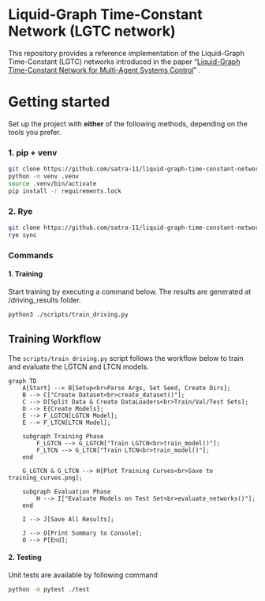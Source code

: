 # Liquid-Graph Time-Constant Network (LGTC network)
This repository provides a reference implementation of the Liquid-Graph Time-Constant (LGTC) networks introduced in the paper “[Liquid-Graph Time-Constant Network for Multi-Agent Systems Control](https://arxiv.org/pdf/2404.13982)” .

# Getting started
Set up the project with **either** of the following methods, depending on the tools you prefer.
### 1. pip + venv
```bash
git clone https://github.com/satra-11/liquid-graph-time-constant-network .
python -m venv .venv
source .venv/bin/activate
pip install -r requirements.lock
```
### 2. Rye
```bash
git clone https://github.com/satra-11/liquid-graph-time-constant-network .
rye sync
```
### Commands
#### 1. Training
Start training by executing a command below. The results are generated at /driving_results folder.
```bash
python3 ./scripts/train_driving.py
```

## Training Workflow

The `scripts/train_driving.py` script follows the workflow below to train and evaluate the LGTCN and LTCN models.

```mermaid
graph TD
    A[Start] --> B[Setup<br>Parse Args, Set Seed, Create Dirs];
    B --> C["Create Dataset<br>create_dataset()"];
    C --> D[Split Data & Create DataLoaders<br>Train/Val/Test Sets];
    D --> E{Create Models};
    E --> F_LGTCN[LGTCN Model];
    E --> F_LTCN[LTCN Model];

    subgraph Training Phase
        F_LGTCN --> G_LGTCN["Train LGTCN<br>train_model()"];
        F_LTCN --> G_LTCN["Train LTCN<br>train_model()"];
    end

    G_LGTCN & G_LTCN --> H[Plot Training Curves<br>Save to training_curves.png];

    subgraph Evaluation Phase
        H --> I["Evaluate Models on Test Set<br>evaluate_networks()"];
    end
    
    I --> J[Save All Results];

    J --> O[Print Summary to Console];
    O --> P[End];
```

#### 2. Testing
Unit tests are available by following command
```bash
python -m pytest ./test
```
